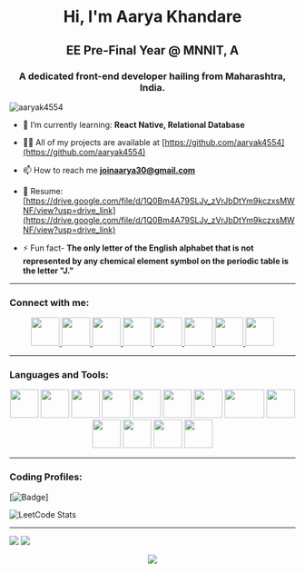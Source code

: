 <!-- <img align="center" width="1000" height="300" src="https://images.unsplash.com/photo-1534972195531-d756b9bfa9f2?ixlib=rb-4.0.3&ixid=M3wxMjA3fDB8MHxwaG90by1wYWdlfHx8fGVufDB8fHx8fA%3D%3D&auto=format&fit=crop&w=870&q=80/aaryak4554/aaryak4554/main" /> -->

<h1 align="center">Hi, I'm Aarya Khandare</h1>
<h2 align="center">EE Pre-Final Year @ MNNIT, A</h2>
<h3 align="center">A dedicated front-end developer hailing from Maharashtra, India.</h3>

<p align="left"> <img src="https://komarev.com/ghpvc/?username=aaryak4554&label=Profile%20views&color=0e75b6&style=flat" alt="aaryak4554" /> </p>

- 🌱 I’m currently learning: **React Native, Relational Database**
  
- 👨‍💻 All of my projects are available at [https://github.com/aaryak4554](https://github.com/aaryak4554)
  
- 📫 How to reach me **joinaarya30@gmail.com**
  
- 📄 Resume:  [https://drive.google.com/file/d/1Q0Bm4A79SLJv_zVrJbDtYm9kczxsMWNF/view?usp=drive_link](https://drive.google.com/file/d/1Q0Bm4A79SLJv_zVrJbDtYm9kczxsMWNF/view?usp=drive_link)

- ⚡ Fun fact- **The only letter of the English alphabet that is not represented by any chemical element symbol on the periodic table is the letter "J."**
  
<hr>

<h3 align="left">Connect with me:</h3>
<p align="center">
    <a href="https://www.linkedin.com/in/aarya-khandare-50462927a/" alt="linkedin">
        <img height="50" src="https://cdn2.iconfinder.com/data/icons/social-media-applications/64/social_media_applications_14-linkedin-256.png"/>
    </a>
    <a href="https://leetcode.com/aaryak4554/" alt="leetcode">
        <img height="50" src="https://upload.wikimedia.org/wikipedia/commons/1/19/LeetCode_logo_black.png" />
    </a>
    <a href="https://auth.geeksforgeeks.org/user/joinaarya30/?utm_source=geeksforgeeks&utm_medium=my_profile&utm_campaign=auth_user" alt="gfg">
        <img height="50" width="50" src="https://upload.wikimedia.org/wikipedia/commons/4/43/GeeksforGeeks.svg"/>
    </a>
    <a href="https://www.codechef.com/users/bluegrace0206" alt="codechef">
        <img height="50" src="https://img.icons8.com/?size=512&id=vAtJFm3hwtQw&format=png"/>
    </a>
    <a href="https://codeforces.com/profile/bluegrace0206" alt="codeforces">
        <img height="50" src="https://img.icons8.com/?size=512&id=jldAN67IAsrW&format=png"/>
    </a>
    <a href="https://www.instagram.com/aaryak0206/" alt="instagram">
        <img height="50" src="https://img.icons8.com/?size=512&id=32323&format=png"/>
    </a>
    <a href="https://www.facebook.com/profile.php?id=100015673624271" alt="facebook">
        <img height="50" src="https://img.icons8.com/?size=512&id=uLWV5A9vXIPu&format=png"/>
    </a>
    <a href="joinaarya30@gmail.com" alt="mail">
        <img height="50" src="https://img.icons8.com/?size=512&id=xLIkjgcmFOsC&format=png"/>
    </a>
</p>

<hr>

<h3 align="left">Languages and Tools:</h3>
<p align="center" padding="10px">
<img style="mix-blend-mode: multiply" height=50 src="https://w7.pngwing.com/pngs/724/306/png-transparent-c-logo-c-programming-language-icon-letter-c-blue-logo-computer-program-thumbnail.png"/> 
<img height=50 src="https://w7.pngwing.com/pngs/46/626/png-transparent-c-logo-the-c-programming-language-computer-icons-computer-programming-source-code-programming-miscellaneous-template-blue-thumbnail.png"/>
<img height="50" src="https://w7.pngwing.com/pngs/1005/511/png-transparent-web-development-html-logo-world-wide-web-consortium-create-html-signature-angle-text-rectangle-thumbnail.png"/> 
<img height="50" src="https://w7.pngwing.com/pngs/393/49/png-transparent-css-logo-thumbnail.png"/>
<img height="50" src="https://w7.pngwing.com/pngs/640/199/png-transparent-javascript-logo-html-javascript-logo-angle-text-rectangle-thumbnail.png"/>
<img height="50" src="https://w7.pngwing.com/pngs/452/495/png-transparent-react-javascript-angularjs-ionic-github-text-logo-symmetry-thumbnail.png"/>
<img height="50" src="https://w7.pngwing.com/pngs/718/753/png-transparent-bootstrap-css3-node-js-logo-github-purple-violet-rectangle-thumbnail.png"/>
<img height="50" width="70" src="https://w7.pngwing.com/pngs/293/485/png-transparent-tailwind-css-hd-logo-thumbnail.png"/>
<img height="50" src="https://w7.pngwing.com/pngs/240/632/png-transparent-deploying-node-js-website-development-javascript-web-application-vue-js-text-rectangle-logo-thumbnail.png"/>
<img height="50" src="https://w7.pngwing.com/pngs/182/979/png-transparent-github-repository-commit-version-control-github-angle-rectangle-logo-thumbnail.png"/>
<img height="50" src="https://w7.pngwing.com/pngs/911/515/png-transparent-figma-logo-brand-logos-brands-in-colors-icon-thumbnail.png"/>
<img height="50" src="https://w7.pngwing.com/pngs/195/496/png-transparent-dribble-logo-thumbnail-tech-companies-thumbnail.png"/>
<img height="50" src="https://w7.pngwing.com/pngs/710/577/png-transparent-matlab-symbol-thumbnail.png"/>
</p>

<hr>

<h3 align="left">Coding Profiles:</h3>

[![Badge](https://cp-logo.vercel.app/codechef/bluegrace0206)]

![LeetCode Stats](https://leetcard.jacoblin.cool/aaryak4554?theme=light&font=PT%20Mono&ext=contest)

<hr>

<img src="https://github-readme-stats.vercel.app/api?username=aaryak4554&show_icons=true"/>
<img src="https://github-readme-stats.vercel.app/api/top-langs?username=aaryak4554&layout=compact"/>

<p align="center"> <img src="https://capsule-render.vercel.app/api?type=waving&color=gradient&height=60&width=100%&section=footer"/> </p>

